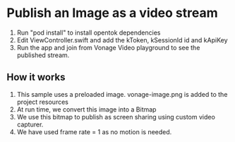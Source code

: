 
# Publish an Image as a video stream

1. Run "pod install" to install opentok dependencies
2. Edit ViewController.swift and add the kToken, kSessionId id and kApiKey
3. Run the app and join from Vonage Video playground to see the published stream.

## How it works

1. This sample uses a preloaded image. vonage-image.png is added to the project resources
2. At run time, we convert this image into a Bitmap
3. We use this bitmap to publish as screen sharing using custom video capturer.
4. We have used frame rate = 1 as no motion is needed.